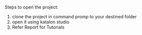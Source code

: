 Steps to open the project:
1. clone the project in command promp to your destined folder
2. open it using katalon studio
3. Refer Report for Tutorials
   
